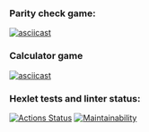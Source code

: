 ### Parity check game:
[![asciicast](https://asciinema.org/a/522212.svg)](https://asciinema.org/a/522212)

### Calculator game
[![asciicast](https://asciinema.org/a/522256.svg)](https://asciinema.org/a/522256)

### Hexlet tests and linter status:
[![Actions Status](https://github.com/Vyacheslavkor/php-project-lvl1/workflows/hexlet-check/badge.svg)](https://github.com/Vyacheslavkor/php-project-lvl1/actions)
[![Maintainability](https://api.codeclimate.com/v1/badges/2d870a7980fd2a4fb60e/maintainability)](https://codeclimate.com/github/Vyacheslavkor/php-project-lvl1/maintainability)